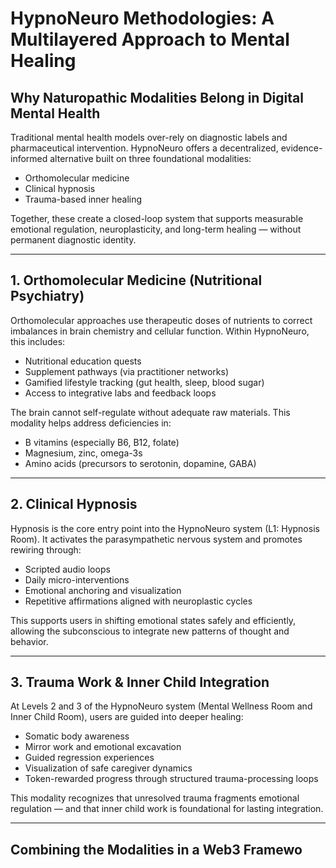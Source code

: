 # HypnoNeuro Methodologies: A Multilayered Approach to Mental Healing

## Why Naturopathic Modalities Belong in Digital Mental Health

Traditional mental health models over-rely on diagnostic labels and pharmaceutical intervention. HypnoNeuro offers a decentralized, evidence-informed alternative built on three foundational modalities:

- Orthomolecular medicine  
- Clinical hypnosis  
- Trauma-based inner healing  

Together, these create a closed-loop system that supports measurable emotional regulation, neuroplasticity, and long-term healing — without permanent diagnostic identity.

---

## 1. Orthomolecular Medicine (Nutritional Psychiatry)

Orthomolecular approaches use therapeutic doses of nutrients to correct imbalances in brain chemistry and cellular function. Within HypnoNeuro, this includes:

- Nutritional education quests  
- Supplement pathways (via practitioner networks)  
- Gamified lifestyle tracking (gut health, sleep, blood sugar)  
- Access to integrative labs and feedback loops

The brain cannot self-regulate without adequate raw materials. This modality helps address deficiencies in:

- B vitamins (especially B6, B12, folate)
- Magnesium, zinc, omega-3s
- Amino acids (precursors to serotonin, dopamine, GABA)

---

## 2. Clinical Hypnosis

Hypnosis is the core entry point into the HypnoNeuro system (L1: Hypnosis Room). It activates the parasympathetic nervous system and promotes rewiring through:

- Scripted audio loops  
- Daily micro-interventions  
- Emotional anchoring and visualization  
- Repetitive affirmations aligned with neuroplastic cycles

This supports users in shifting emotional states safely and efficiently, allowing the subconscious to integrate new patterns of thought and behavior.

---

## 3. Trauma Work & Inner Child Integration

At Levels 2 and 3 of the HypnoNeuro system (Mental Wellness Room and Inner Child Room), users are guided into deeper healing:

- Somatic body awareness  
- Mirror work and emotional excavation  
- Guided regression experiences  
- Visualization of safe caregiver dynamics  
- Token-rewarded progress through structured trauma-processing loops

This modality recognizes that unresolved trauma fragments emotional regulation — and that inner child work is foundational for lasting integration.

---

## Combining the Modalities in a Web3 Framewo
